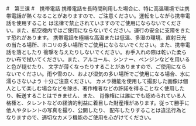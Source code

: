 #　第三课
#　携帯電話
携帯電話を長時間利用した場合に、特に高温環境では携帯電話が熱くなることがありますので、ご注意ください。運転をしながら携帯電話を使用すること
は法律で禁止されていますのでご使用にならないでください。また、航空機内ではご使用にならないでください。運行の安全に支障をきたす恐れがあります。
携帯電話を極端な高温または低温、多湿の環境、直射日光の当たる場所、ホコリの多い場所でご使用にならないでください。また、携帯電話を落としたり
衝撃を与えたりしないでください。お手入れの際は乾いた柔らかい布で拭いてください。また、アルコール、シンナー、ベンジンなどを用いると色が褪せたり、
文字が薄くなったりすることがありますので、ご使用にならないでください。雨や雪のひ、および湿気の多い場所でご使用になる場合、水に濡らさないよう
十分ご注意ください。
カメラ機能を使用して撮影した画像は個人として楽しむ場合などを除き、著作権者などの許諾を得ることなく使用したり、転送することはできません、また、
肖像権には誰にでも認められている人格権と、タレントなどの経済的利益に着目した財産権があります。従って勝手に他人やタレントの写真を撮り、公開したり、
配布したりすることは違法行為となりますので、適切なカメラ機能のご使用を心がけてください。

